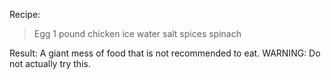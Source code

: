 Recipe: 

 > Egg
 > 1 pound chicken 
 > ice 
 > water 
 > salt 
 > spices 
 > spinach 

 Result: A giant mess of food that is not recommended to eat. 
 WARNING: Do not actually try this. 
